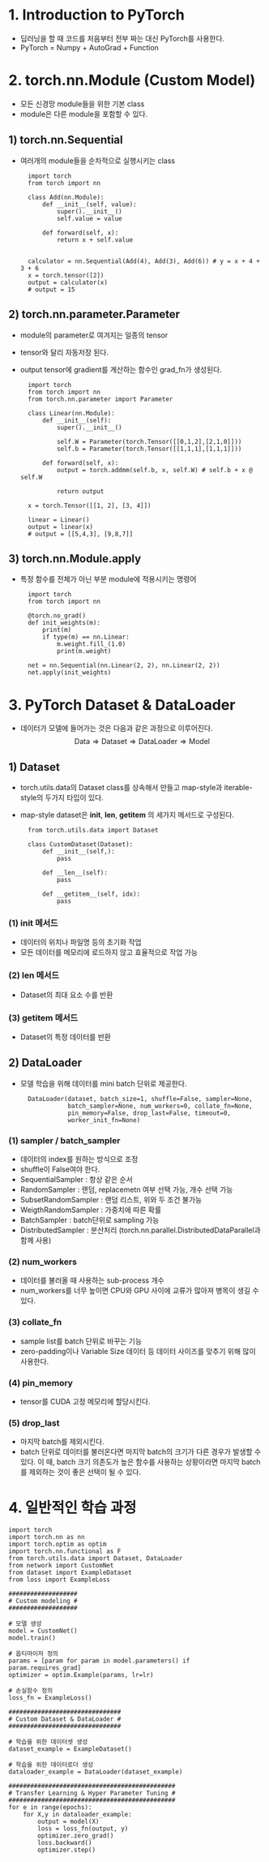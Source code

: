 # 1. Introduction to PyTorch
- 딥러닝을 할 때 코드를 처음부터 전부 짜는 대신 PyTorch를 사용한다.
- PyTorch = Numpy + AutoGrad + Function

# 2. torch.nn.Module (Custom Model)
- 모든 신경망 module들을 위한 기본 class
- module은 다른 module을 포함할 수 있다.

## 1) torch.nn.Sequential
- 여러개의 module들을 순차적으로 실행시키는 class

        import torch
        from torch import nn

        class Add(nn.Module):
            def __init__(self, value):
                super().__init__()
                self.value = value

            def forward(self, x):
                return x + self.value


        calculator = nn.Sequential(Add(4), Add(3), Add(6)) # y = x + 4 + 3 + 6
        x = torch.tensor([2])
        output = calculator(x)
        # output = 15

## 2) torch.nn.parameter.Parameter
- module의 parameter로 여겨지는 일종의 tensor
- tensor와 달리 자동저장 된다.
- output tensor에 gradient를 계산하는 함수인 grad_fn가 생성된다.

        import torch
        from torch import nn
        from torch.nn.parameter import Parameter

        class Linear(nn.Module):
            def __init__(self):
                super().__init__()

                self.W = Parameter(torch.Tensor([[0,1,2],[2,1,0]]))
                self.b = Parameter(torch.Tensor([[1,1,1],[1,1,1]]))

            def forward(self, x):
                output = torch.addmm(self.b, x, self.W) # self.b + x @ self.W

                return output

        x = torch.Tensor([[1, 2], [3, 4]])

        linear = Linear()
        output = linear(x)
        # output = [[5,4,3], [9,8,7]]

## 3) torch.nn.Module.apply
- 특정 함수를 전체가 아닌 부분 module에 적용시키는 명령어

        import torch
        from torch import nn

        @torch.no_grad()
        def init_weights(m):
            print(m)
            if type(m) == nn.Linear:
                m.weight.fill_(1.0)
                print(m.weight)

        net = nn.Sequential(nn.Linear(2, 2), nn.Linear(2, 2))
        net.apply(init_weights)

# 3. PyTorch Dataset & DataLoader
- 데이터가 모델에 들어가는 것은 다음과 같은 과정으로 이루어진다.
$$\mathsf{Data} \Rightarrow \mathsf{Dataset} \Rightarrow \mathsf{DataLoader} \Rightarrow \mathsf{Model}$$

## 1) Dataset
- torch.utils.data의 Dataset class를 상속해서 만들고 map-style과 iterable-style의 두가지 타입이 있다.
- map-style dataset은 __init__, __len__, __getitem__ 의 세가지 메서드로 구성된다.

        from torch.utils.data import Dataset

        class CustomDataset(Dataset):
            def __init__(self,):
                pass

            def __len__(self):
                pass

            def __getitem__(self, idx):
                pass

### (1) __init__ 메서드
- 데이터의 위치나 파일명 등의 초기화 작업
- 모든 데이터를 메모리에 로드하지 않고 효율적으로 작업 가능

### (2) __len__ 메서드
- Dataset의 최대 요소 수를 반환

### (3) __getitem__ 메서드
- Dataset의 특정 데이터를 반환

## 2) DataLoader
- 모델 학습을 위해 데이터를 mini batch 단위로 제공한다.

        DataLoader(dataset, batch_size=1, shuffle=False, sampler=None,
                   batch_sampler=None, num_workers=0, collate_fn=None,
                   pin_memory=False, drop_last=False, timeout=0,
                   worker_init_fn=None)

### (1) sampler / batch_sampler
- 데이터의 index를 원하는 방식으로 조정
- shuffle이 False여야 한다.
- SequentialSampler : 항상 같은 순서
- RandomSampler : 랜덤, replacemetn 여부 선택 가능, 개수 선택 가능
- SubsetRandomSampler : 랜덤 리스트, 위와 두 조건 불가능
- WeigthRandomSampler : 가중치에 따른 확률
- BatchSampler : batch단위로 sampling 가능
- DistributedSampler : 분산처리 (torch.nn.parallel.DistributedDataParallel과 함께 사용)

### (2) num_workers
- 데이터를 불러올 때 사용하는 sub-process 개수
- num_workers를 너무 높이면 CPU와 GPU 사이에 교류가 많아져 병목이 생길 수 있다.

### (3) collate_fn
- sample list를 batch 단위로 바꾸는 기능
- zero-padding이나 Variable Size 데이터 등 데이터 사이즈를 맞추기 위해 많이 사용한다.

### (4) pin_memory
- tensor를 CUDA 고정 메모리에 할당시킨다.

### (5) drop_last
- 마지막 batch를 제외시킨다.
- batch 단위로 데이터를 불러온다면 마지막 batch의 크기가 다른 경우가 발생할 수 있다. 이 때, batch 크기 의존도가 높은 함수를 사용하는 상황이라면 마지막 batch를 제외하는 것이 좋은 선택이 될 수 있다.

# 4. 일반적인 학습 과정

    import torch
    import torch.nn as nn
    import torch.optim as optim
    import torch.nn.functional as F
    from torch.utils.data import Dataset, DataLoader 
    from network import CustomNet
    from dataset import ExampleDataset
    from loss import ExampleLoss

    ###################
    # Custom modeling #
    ###################

    # 모델 생성
    model = CustomNet()
    model.train()

    # 옵티마이저 정의
    params = [param for param in model.parameters() if param.requires_grad]
    optimizer = optim.Example(params, lr=lr)

    # 손실함수 정의
    loss_fn = ExampleLoss()

    ###############################
    # Custom Dataset & DataLoader #
    ###############################

    # 학습을 위한 데이터셋 생성
    dataset_example = ExampleDataset()

    # 학습을 위한 데이터로더 생성
    dataloader_example = DataLoader(dataset_example)

    ##############################################
    # Transfer Learning & Hyper Parameter Tuning # 
    ##############################################
    for e in range(epochs):
        for X,y in dataloader_example:
            output = model(X)
            loss = loss_fn(output, y)
            optimizer.zero_grad()
            loss.backward()
            optimizer.step()